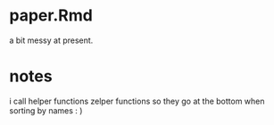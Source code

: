 # paper.Rmd

a bit messy at present. 

# notes

i call helper functions zelper functions so they go at the bottom when sorting by names : )
